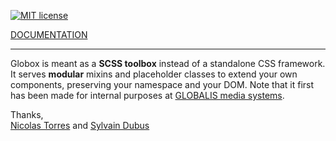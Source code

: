 [![MIT license](https://img.shields.io/badge/license-MIT-yellow.svg?style=flat-square)](https://github.com/globalis-ms/globox/blob/master/LICENSE)

[DOCUMENTATION](https://globalis-ms.github.io/globox/docs/)

---

Globox is meant as a **SCSS toolbox** instead of a standalone CSS framework.
It serves **modular** mixins and placeholder classes to extend your own components, preserving your namespace and your DOM.
Note that it first has been made for internal purposes at [GLOBALIS media systems](https://www.globalis-ms.com/).

Thanks,  
[Nicolas Torres](mailto:nicolas.torres@globalis-ms.com) and [Sylvain Dubus](mailto:sylvain.dubus@globalis-ms.com)
